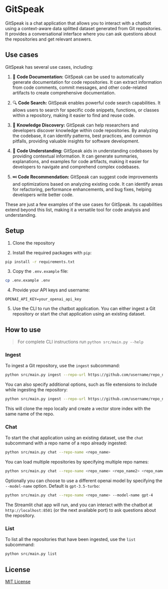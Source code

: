 # GitSpeak

GitSpeak is a chat application that allows you to interact with a chatbot using a context-aware data splitted dataset generated from Git repositories. It provides a conversational interface where you can ask questions about the repositories and get relevant answers.

## Use cases

GitSpeak has several use cases, including:

1. 📝 **Code Documentation:** GitSpeak can be used to automatically generate documentation for code repositories. It can extract information from code comments, commit messages, and other code-related artifacts to create comprehensive documentation.

2. 🔍 **Code Search:** GitSpeak enables powerful code search capabilities. It allows users to search for specific code snippets, functions, or classes within a repository, making it easier to find and reuse code.

3. 🚀 **Knowledge Discovery:** GitSpeak can help researchers and developers discover knowledge within code repositories. By analyzing the codebase, it can identify patterns, best practices, and common pitfalls, providing valuable insights for software development.

4. 🧠 **Code Understanding:** GitSpeak aids in understanding codebases by providing contextual information. It can generate summaries, explanations, and examples for code artifacts, making it easier for developers to navigate and comprehend complex codebases.

5. ⏭️ **Code Recommendation:** GitSpeak can suggest code improvements and optimizations based on analyzing existing code. It can identify areas for refactoring, performance enhancements, and bug fixes, helping developers write better code.

These are just a few examples of the use cases for GitSpeak. Its capabilities extend beyond this list, making it a versatile tool for code analysis and understanding.

## Setup

1. Clone the repository

2. Install the required packages with `pip`:

```bash
pip install -r requirements.txt
```

3. Copy the `.env.example` file:

```bash
cp .env.example .env
```

4. Provide your API keys and username:

```text
OPENAI_API_KEY=your_openai_api_key
```

5. Use the CLI to run the chatbot application. You can either ingest a Git repository or start the chat application using an existing dataset.

## How to use

> For complete CLI instructions run `python src/main.py --help`

### Ingest

To ingest a Git repository, use the `ingest` subcommand:

```bash
python src/main.py ingest --repo-url https://github.com/username/repo_name
```

You can also specify additional options, such as file extensions to include while ingesting the repository:

```bash
python src/main.py ingest --repo-url https://github.com/username/repo_name --exts .md .js .tsx
```

This will clone the repo locally and create a vector store index with the same name of the repo.

### Chat

To start the chat application using an existing dataset, use the `chat` subcommand with a repo name of a repo already ingested:

```bash
python src/main.py chat --repo-name <repo_name>
```

You can load multiple repositories by specifying multiple repo names:

```bash
python src/main.py chat --repo-name <repo_name> <repo_name2> <repo_name3>
```

Optionally you can choose to use a different openai model by specifying the `--model-name` option. Default is `gpt-3.5-turbo`:

```bash
python src/main.py chat --repo-name <repo_name> --model-name gpt-4
```

The Streamlit chat app will run, and you can interact with the chatbot at `http://localhost:8501` (or the next available port) to ask questions about the repository.

### List

To list all the repositories that have been ingested, use the `list` subcommand:

```bash
python src/main.py list
```

## License

[MIT License](LICENSE)
